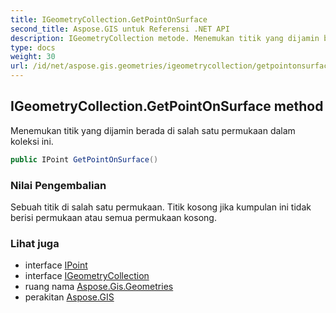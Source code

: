 ```yaml
---
title: IGeometryCollection.GetPointOnSurface
second_title: Aspose.GIS untuk Referensi .NET API
description: IGeometryCollection metode. Menemukan titik yang dijamin berada di salah satu permukaan dalam koleksi ini.
type: docs
weight: 30
url: /id/net/aspose.gis.geometries/igeometrycollection/getpointonsurface/
---
```

## IGeometryCollection.GetPointOnSurface method

Menemukan titik yang dijamin berada di salah satu permukaan dalam koleksi ini.

```csharp
public IPoint GetPointOnSurface()
```

### Nilai Pengembalian

Sebuah titik di salah satu permukaan. Titik kosong jika kumpulan ini tidak berisi permukaan atau semua permukaan kosong.

### Lihat juga

* interface [IPoint](../../ipoint/)
* interface [IGeometryCollection](../)
* ruang nama [Aspose.Gis.Geometries](../../igeometrycollection/)
* perakitan [Aspose.GIS](../../../)


